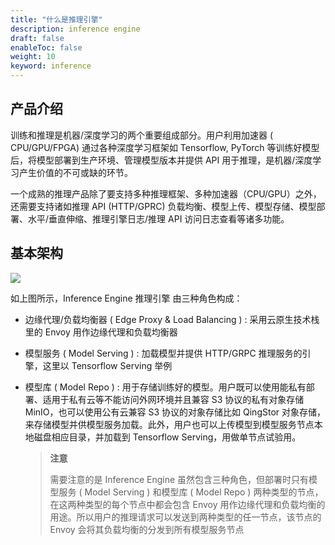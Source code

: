 ```yaml
---
title: "什么是推理引擎"
description: inference engine 
draft: false
enableToc: false
weight: 10
keyword: inference
---
```


## 产品介绍

训练和推理是机器/深度学习的两个重要组成部分。用户利用加速器 ( CPU/GPU/FPGA) 通过各种深度学习框架如 Tensorflow, PyTorch 等训练好模型后，将模型部署到生产环境、管理模型版本并提供 API 用于推理，是机器/深度学习产生价值的不可或缺的环节。

一个成熟的推理产品除了要支持多种推理框架、多种加速器（CPU/GPU）之外，还需要支持诸如推理 API (HTTP/GPRC) 负载均衡、模型上传、模型存储、模型部署、水平/垂直伸缩、推理引擎日志/推理 API 访问日志查看等诸多功能。

## 基本架构

![](../.=./_images/architecture.jpeg)

如上图所示，Inference Engine 推理引擎 由三种角色构成：

- 边缘代理/负载均衡器 ( Edge Proxy & Load Balancing ) : 采用云原生技术栈里的 Envoy 用作边缘代理和负载均衡器

- 模型服务 ( Model Serving ) : 加载模型并提供 HTTP/GRPC 推理服务的引擎，这里以 Tensorflow Serving 举例

- 模型库 ( Model Repo ) : 用于存储训练好的模型。用户既可以使用能私有部署、适用于私有云等不能访问外网环境并且兼容 S3 协议的私有对象存储 MinIO，也可以使用公有云兼容 S3 协议的对象存储比如 QingStor 对象存储， 来存储模型并供模型服务加载。此外，用户也可以上传模型到模型服务节点本地磁盘相应目录，并加载到 Tensorflow Serving，用做单节点试验用。

  > **注意**
  >
  > 需要注意的是 Inference Engine 虽然包含三种角色，但部署时只有模型服务 ( Model Serving ) 和模型库 ( Model Repo ) 两种类型的节点，在这两种类型的每个节点中都会包含 Envoy 用作边缘代理和负载均衡的用途。所以用户的推理请求可以发送到两种类型的任一节点，该节点的 Envoy 会将其负载均衡的分发到所有模型服务节点

